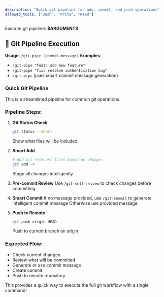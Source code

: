 ```yaml
---
description: "Quick git pipeline for add, commit, and push operations"
allowed_tools: ["Bash", "Write", "Read"]
---
```


Execute git pipeline: **$ARGUMENTS**

## 🔄 Git Pipeline Execution

**Usage**: `/git-pipe [commit-message]`
**Examples**: 
- `/git-pipe "feat: add new feature"`
- `/git-pipe "fix: resolve authentication bug"`
- `/git-pipe` (uses smart commit message generation)

### Quick Git Pipeline

This is a streamlined pipeline for common git operations.

### Pipeline Steps:

1. **Git Status Check**
   ```bash
   git status --short
   ```
   Show what files will be included

2. **Smart Add**
   ```bash
   # Add all relevant files based on changes
   git add -A
   ```
   Stage all changes intelligently

3. **Pre-commit Review**
   Use `/git-self-review` to check changes before committing

4. **Smart Commit**
   If no message provided, use `/git-commit` to generate intelligent commit message
   Otherwise use provided message

5. **Push to Remote**
   ```bash
   git push origin HEAD
   ```
   Push to current branch on origin

### Expected Flow:
- Check current changes
- Review what will be committed  
- Generate or use commit message
- Create commit
- Push to remote repository

This provides a quick way to execute the full git workflow with a single command!